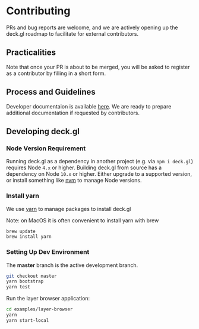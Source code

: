 # Contributing

PRs and bug reports are welcome, and we are actively opening up the deck.gl roadmap to facilitate for external contributors.


## Practicalities

Note that once your PR is about to be merged, you will be asked to register as a contributor by filling in a short form.


## Process and Guidelines

Developer documentaion is available [here](https://github.com/uber/deck.gl/tree/master/dev-docs). We are ready to prepare additional documentation if requested by contributors.


## Developing deck.gl

### Node Version Requirement

Running deck.gl as a dependency in another project (e.g. via `npm i deck.gl`) requires Node `4.x` or higher. Building deck.gl from source has a dependency on Node `10.x` or higher. Either upgrade to a supported version, or install something like [nvm](https://github.com/creationix/nvm) to manage Node versions.

### Install yarn

We use [yarn](https://yarnpkg.com/en/docs/install) to manage packages to install deck.gl

Note: on MacOS it is often convenient to install yarn with brew

```bash
brew update
brew install yarn
```

### Setting Up Dev Environment

The **master** branch is the active development branch.

```bash
git checkout master
yarn bootstrap
yarn test
```

Run the layer browser application:

```bash
cd examples/layer-browser
yarn
yarn start-local
```
